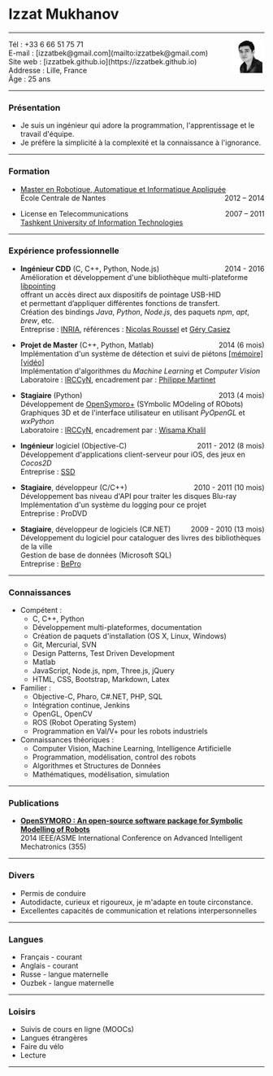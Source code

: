 # Izzat Mukhanov

---

<img src="img/me.png" width="13%" height="auto" align="right">
Tél : +33 6 66 51 75 71<br>
E-mail : [izzatbek@gmail.com](mailto:izzatbek@gmail.com)<br>
Site web : [izzatbek.github.io](https://izzatbek.github.io)<br>
Addresse : Lille, France<br>
Âge : 25 ans

---

### Présentation

* Je suis un ingénieur qui adore la programmation, l'apprentissage et le travail d'équipe.
* Je préfère la simplicité à la complexité et la connaissance à l'ignorance.

---

### Formation

* [Master en Robotique, Automatique et Informatique Appliquée](http://masteraria.irccyn.ec-nantes.fr/index.php/home-fr)
<span style="float:right;">2012 – 2014</span><br>
École Centrale de Nantes

* License en Telecommunications
<span style="float:right;">2007 – 2011</span><br>
[Tashkent University of Information Technologies](http://www.tuit.uz/?lang=en)

---

### Expérience professionnelle

* **Ingénieur CDD** (C, C++, Python, Node.js)
<span style="float:right;">2014 - 2016</span><br>
Amélioration et développement d'une bibliothèque multi-plateforme [libpointing](http://libpointing.org)<br>
offrant un accès direct aux dispositifs de pointage USB-HID<br>
et permettant d’appliquer différentes fonctions de transfert.<br>
Création des bindings *Java*, *Python*, *Node.js*, des paquets *npm*, *apt*, *brew*, etc.<br>
Entreprise : [INRIA](http://www.inria.fr/en/), références : 
[Nicolas Roussel](http://interaction.lille.inria.fr/~roussel/)
et
[Géry Casiez](http://cristal.univ-lille.fr/~casiez/)

* **Projet de Master** (C++, Python, Matlab)
<span style="float:right;">2014 (6 mois)</span><br>
Implémentation d'un système de détection et suivi de piétons
[[mémoire]](https://dl.dropboxusercontent.com/u/61610962/thesis.pdf)
[[vidéo]](https://www.youtube.com/watch?v=o-HAwKvbs8c)<br>
Implémentation d'algorithmes du *Machine Learning* et *Computer Vision*<br>
Laboratoire : [IRCCyN](http://www.irccyn.ec-nantes.fr/en/), encadrement par :
[Philippe Martinet](http://www.irccyn.ec-nantes.fr/~martinet/home.html)

* **Stagiaire** (Python) 
<span style="float:right;">2013 (4 mois)</span><br>
Développement de [OpenSymoro+](https://github.com/symoro/symoro) (SYmbolic MOdeling of RObots)<br>
Graphiques 3D et de l'interface utilisateur en utilisant *PyOpenGL* et *wxPython*<br>
Laboratoire : [IRCCyN](http://www.irccyn.ec-nantes.fr/en/), encadrement par :
[Wisama Khalil](https://scholar.google.fr/citations?user=cgizGIoAAAAJ&hl=en)

* **Ingénieur** logiciel (Objective-C)
<span style="float:right;">2011 - 2012 (8 mois)</span><br>
Développement d'applications client-serveur pour iOS, des jeux en *Cocos2D*<br>
Entreprise : [SSD](http://www.ssdsoftwaresolutions.com)

* **Stagiaire**, développeur (C/C++)
<span style="float:right;">2010 - 2011 (10 mois)</span><br>
Développement bas niveau d'API pour traiter les disques Blu-ray<br>
Implémentation d'un système du logging pour ce projet<br>
Entreprise : ProDVD

* **Stagiaire**, développeur de logiciels (C#.NET)
<span style="float:right;">2009 - 2010 (13 mois)</span><br>
Développement du logiciel pour cataloguer des livres des bibliothèques de la ville<br>
Gestion de base de données (Microsoft SQL)<br>
Entreprise : [BePro](http://bepro.uz/en/)

<!--<br><br><br><br><br><br><br><br><br><br><br><br>-->

---

### Connaissances

* Compétent :
	* C, C++, Python
	* Développement multi-plateformes, documentation
	* Création de paquets d'installation (OS X, Linux, Windows)
	* Git, Mercurial, SVN
	* Design Patterns, Test Driven Development
	* Matlab
	* JavaScript, Node.js, npm, Three.js, jQuery
	* HTML, CSS, Bootstrap, Markdown, Latex
* Familier :
	* Objective-C, Pharo, C#.NET, PHP, SQL
	* Intégration continue, Jenkins
	* OpenGL, OpenCV
	* ROS (Robot Operating System)
	* Programmation en Val/V+ pour les robots industriels
* Connaissances théoriques :
	* Computer Vision, Machine Learning, Intelligence Artificielle
	* Programmation, modélisation, control des robots
	* Algorithmes et Structures de Données
	* Mathématiques, modélisation, simulation

---

### Publications

* **[OpenSYMORO : An open-source software package for Symbolic Modelling of Robots](https://hal.archives-ouvertes.fr/hal-01025919)** <br>
2014 IEEE/ASME International Conference on Advanced Intelligent Mechatronics (355)

---

### Divers

* Permis de conduire
* Autodidacte, curieux et rigoureux, je m'adapte en toute circonstance.
* Excellentes capacités de communication et relations interpersonnelles

---

### Langues

* Français - courant
* Anglais - courant
* Russe - langue maternelle
* Ouzbek - langue maternelle

---

### Loisirs

* Suivis de cours en ligne (MOOCs)
* Langues étrangères
* Faire du vélo
* Lecture

---
